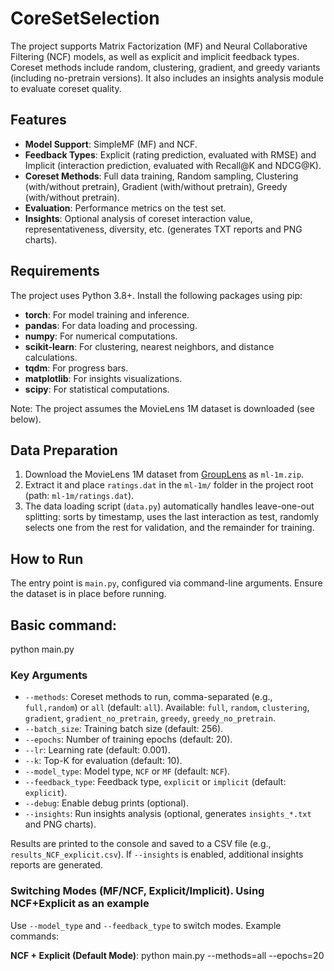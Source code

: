 # CoreSetSelection

The project supports Matrix Factorization (MF) and Neural Collaborative Filtering (NCF) models, as well as explicit and implicit feedback types. Coreset methods include random, clustering, gradient, and greedy variants (including no-pretrain versions). It also includes an insights analysis module to evaluate coreset quality.

## Features
- **Model Support**: SimpleMF (MF) and NCF.
- **Feedback Types**: Explicit (rating prediction, evaluated with RMSE) and Implicit (interaction prediction, evaluated with Recall@K and NDCG@K).
- **Coreset Methods**: Full data training, Random sampling, Clustering (with/without pretrain), Gradient (with/without pretrain), Greedy (with/without pretrain).
- **Evaluation**: Performance metrics on the test set.
- **Insights**: Optional analysis of coreset interaction value, representativeness, diversity, etc. (generates TXT reports and PNG charts).

## Requirements
The project uses Python 3.8+. Install the following packages using pip:
- **torch**: For model training and inference.
- **pandas**: For data loading and processing.
- **numpy**: For numerical computations.
- **scikit-learn**: For clustering, nearest neighbors, and distance calculations.
- **tqdm**: For progress bars.
- **matplotlib**: For insights visualizations.
- **scipy**: For statistical computations.

Note: The project assumes the MovieLens 1M dataset is downloaded (see below).

## Data Preparation
1. Download the MovieLens 1M dataset from [GroupLens](https://grouplens.org/datasets/movielens/1m/) as `ml-1m.zip`.
2. Extract it and place `ratings.dat` in the `ml-1m/` folder in the project root (path: `ml-1m/ratings.dat`).
3. The data loading script (`data.py`) automatically handles leave-one-out splitting: sorts by timestamp, uses the last interaction as test, randomly selects one from the rest for validation, and the remainder for training.

## How to Run
The entry point is `main.py`, configured via command-line arguments. Ensure the dataset is in place before running.

## Basic command: 
python main.py 

### Key Arguments
- `--methods`: Coreset methods to run, comma-separated (e.g., `full,random`) or `all` (default: `all`). Available: `full`, `random`, `clustering`, `gradient`, `gradient_no_pretrain`, `greedy`, `greedy_no_pretrain`.
- `--batch_size`: Training batch size (default: 256).
- `--epochs`: Number of training epochs (default: 20).
- `--lr`: Learning rate (default: 0.001).
- `--k`: Top-K for evaluation (default: 10).
- `--model_type`: Model type, `NCF` or `MF` (default: `NCF`).
- `--feedback_type`: Feedback type, `explicit` or `implicit` (default: `explicit`).
- `--debug`: Enable debug prints (optional).
- `--insights`: Run insights analysis (optional, generates `insights_*.txt` and PNG charts).

Results are printed to the console and saved to a CSV file (e.g., `results_NCF_explicit.csv`). If `--insights` is enabled, additional insights reports are generated.

### Switching Modes (MF/NCF, Explicit/Implicit). Using NCF+Explicit as an example
Use `--model_type` and `--feedback_type` to switch modes. Example commands:

**NCF + Explicit (Default Mode)**: python main.py --methods=all --epochs=20
   
